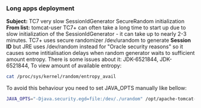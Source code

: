 ### Long apps deployment
**Subject:** TC7 very slow SessionIdGenerator SecureRandom initialization
**From list:** tomcat-user
TC7+ can often take a long time to start up due to slow initialization of the SessionIdGenerator - it can take up to nearly 2-3 minutes.
TC7+ uses secure randomizer /dev/urandom to generate **Session ID** but JRE uses /dev/random instead for "Oracle security reasons" so it causes some intitialisation delays when random generator waits to sufficient amount entropy.
There is some issues about it: JDK-6521844, JDK-6521844, 
To view amount of available entropy:
```bash
cat /proc/sys/kernel/random/entropy_avail
```
To avoid this behaviour you need to set JAVA_OPTS manually like bellow:
```bash
JAVA_OPTS="-Djava.security.egd=file:/dev/./urandom" /opt/apache-tomcat-7.0.70/bin/startup.sh
```
